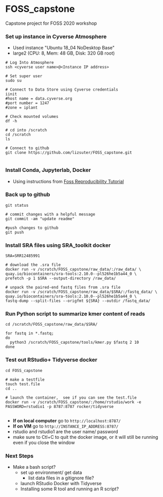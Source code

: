 # FOSS_capstone
Capstone project for FOSS 2020 workshop


### Set up instance in Cyverse Atmosphere
- Used instance "Ubuntu 18_04 NoDesktop Base"
- large2 (CPU: 8, Mem: 48 GB, Disk: 320 GB root)



```
# Log Into Atmosphere
ssh <cyverse user name>@<Instance IP address>

# Set super user
sudo su

# Connect to Data Store using Cyverse credentials
iinit
#host name = data.cyverse.org
#port number = 1247
#zone = iplant

# Check mounted volumes
df -h 

# cd into /scratch
cd /scratch
ls

# Connect to github
git clone https://github.com/lizsuter/FOSS_capstone.git


```

### Install Conda, Jupyterlab, Docker 
- Using instructions from [Foss Reproducibility Tutorial](https://learning.cyverse.org/projects/cyverse-cyverse-reproducbility-tutorial/en/latest/step2.html#install-conda)

### Back up to github
```
git status

# commit changes with a helpful message
git commit -am "update readme"

#push changes to github
git push
```

### Install SRA files using SRA_toolkit docker

```
SRA=SRR12485991

# download the .sra file
docker run -v /scratch/FOSS_capstone/raw_data/:/raw_data/ \
quay.io/biocontainers/sra-tools:2.10.0--pl526he1b5a44_0 \
prefetch -p 1 $SRA --output-directory /raw_data/

# unpack the paired-end fastq files from .sra file
docker run -v /scratch/FOSS_capstone/raw_data/$SRA/:/fastq_data/ \
quay.io/biocontainers/sra-tools:2.10.0--pl526he1b5a44_0 \
fastq-dump --split-files --origfmt ${SRA} --outdir /fastq_data/
```

### Run Python script to summarize kmer content of reads

```
cd /scratch/FOSS_capstone/raw_data/$SRA/

for fastq in *.fastq;
do
  python3 /scratch/FOSS_capstone/tools/kmer.py $fastq 2 10
done
```

### Test out RStudio+ Tidyverse docker

```
cd FOSS_capstone

# make a testfile
touch test.file
cd ..

# launch the container,  see if you can see the test.file
docker run -v /scratch/FOSS_capstone/:/home/rstudio/work -e PASSWORD=rstudio1 -p 8787:8787 rocker/tidyverse


```

- **If on local computer** go to `http://localhost:8787/`  
- **If on VM** go to `http://INSTANCE_IP_ADDRESS:8787/`
- rstudio and rstudio1 are the user name/ password
- make sure to Ctl+C to quit the docker image, or it will still be running even if you close the window


### Next Steps
- Make a bash script?
	- set up environment/ get data
		- list data files in a gitignore file?
	- launch RStudio Docker with Tidyverse
	- Installing some R tool and running an R script?
